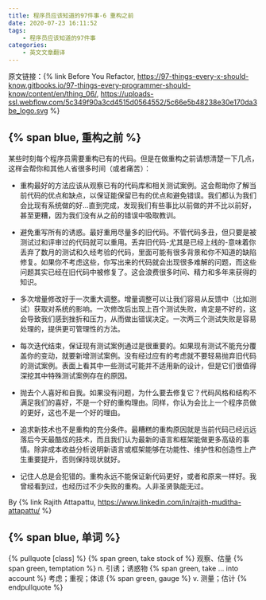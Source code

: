 ```yaml
---
title: 程序员应该知道的97件事-6 重构之前
date: 2020-07-23 16:11:52
tags: 
	- 程序员应该知道的97件事
categories:
	- 英文文章翻译
---
```

原文链接：{% link Before You Refactor, https://97-things-every-x-should-know.gitbooks.io/97-things-every-programmer-should-know/content/en/thing_06/, https://uploads-ssl.webflow.com/5c349f90a3cd4515d0564552/5c66e5b48238e30e170da3be_logo.svg %}

## {% span blue, 重构之前 %}

某些时刻每个程序员需要重构已有的代码。但是在做重构之前请想清楚一下几点，这样会帮你和其他人省很多时间（或者痛苦）：

* 重构最好的方法应该从观察已有的代码库和相关测试案例。这会帮助你了解当前代码的优点和缺点，以保证能保留已有的优点和避免错误。我们都认为我们会比现有系统做的好...直到完成，发现我们有些事比以前做的并不比以前好，甚至更糟，因为我们没有从之前的错误中吸取教训。
<!-- more -->
* 避免重写所有的诱惑。最好重用尽量多的旧代码。不管代码多丑，但只要是被测试过和评审过的代码就可以重用。丢弃旧代码-尤其是已经上线的-意味着你丢弃了数月的测试和久经考验的代码，里面可能有很多背景和你不知道的缺陷修复。如果你不考虑这些，你写出来的代码就会出现很多难解的问题，而这些问题其实已经在旧代码中被修复了。这会浪费很多时间、精力和多年来获得的知识。

* 多次增量修改好于一次重大调整。增量调整可以让我们容易从反馈中（比如测试）获取对系统的影响。一次修改后出现上百个测试失败，肯定是不好的，这会导致我们感到挫折和压力，从而做出错误决定。一次两三个测试失败是容易处理的，提供更可管理性的方法。

* 每次迭代结束，保证现有测试案例通过是很重要的。如果现有测试不能充分覆盖你的变动，就要新增测试案例。没有经过应有的考虑就不要轻易抛弃旧代码的测试案例。表面上看其中一些测试可能并不适用新的设计，但是它们很值得深挖其中特殊测试案例存在的原因。

* 抛去个人喜好和自我。如果没有问题，为什么要去修复它？代码风格和结构不满足我们的喜好，不是一个好的重构理由。同样，你认为会比上一个程序员做的更好，这也不是一个好的理由。

* 追求新技术也不是重构的充分条件。最糟糕的重构原因就是当前代码已经远远落后今天最酷炫的技术，而且我们认为最新的语言和框架能做更多高级的事情。除非成本收益分析说明新语言或框架能够在功能性、维护性和创造性上产生重要提升，否则保持现状就好。

* 记住人总是会犯错的。重构永远不能保证新代码更好，或者和原来一样好。我曾经看到过，也经历过不少失败的重构。人非圣贤孰能无过。

By {% link Rajith Attapattu, https://www.linkedin.com/in/rajith-muditha-attapattu/ %}

## {% span blue, 单词 %}
{% pullquote [class] %}
{% span green, take stock of %} 观察、估量
{% span green, temptation %} n. 引诱；诱惑物
{% span green, take ... into account %} 考虑；重视；体谅
{% span green, gauge %} v. 测量；估计
{% endpullquote %}

